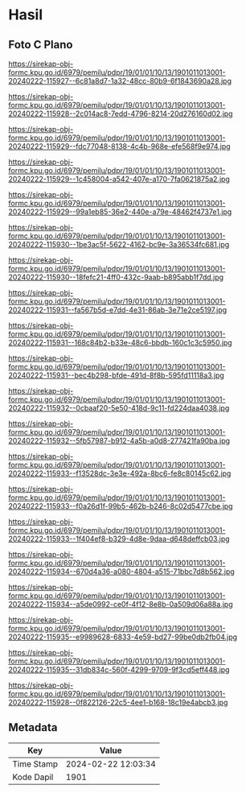 # Hasil

## Foto C Plano

https://sirekap-obj-formc.kpu.go.id/6979/pemilu/pdpr/19/01/01/10/13/1901011013001-20240222-115927--6c81a8d7-1a32-48cc-80b9-6f1843690a28.jpg

https://sirekap-obj-formc.kpu.go.id/6979/pemilu/pdpr/19/01/01/10/13/1901011013001-20240222-115928--2c014ac8-7edd-4796-8214-20d276160d02.jpg

https://sirekap-obj-formc.kpu.go.id/6979/pemilu/pdpr/19/01/01/10/13/1901011013001-20240222-115929--fdc77048-8138-4c4b-968e-efe568f9e974.jpg

https://sirekap-obj-formc.kpu.go.id/6979/pemilu/pdpr/19/01/01/10/13/1901011013001-20240222-115929--1c458004-a542-407e-a170-7fa0621875a2.jpg

https://sirekap-obj-formc.kpu.go.id/6979/pemilu/pdpr/19/01/01/10/13/1901011013001-20240222-115929--99a1eb85-36e2-440e-a79e-48462f4737e1.jpg

https://sirekap-obj-formc.kpu.go.id/6979/pemilu/pdpr/19/01/01/10/13/1901011013001-20240222-115930--1be3ac5f-5622-4162-bc9e-3a36534fc681.jpg

https://sirekap-obj-formc.kpu.go.id/6979/pemilu/pdpr/19/01/01/10/13/1901011013001-20240222-115930--18fefc21-4ff0-432c-9aab-b895abb1f7dd.jpg

https://sirekap-obj-formc.kpu.go.id/6979/pemilu/pdpr/19/01/01/10/13/1901011013001-20240222-115931--fa567b5d-e7dd-4e31-86ab-3e71e2ce5197.jpg

https://sirekap-obj-formc.kpu.go.id/6979/pemilu/pdpr/19/01/01/10/13/1901011013001-20240222-115931--168c84b2-b33e-48c6-bbdb-160c1c3c5950.jpg

https://sirekap-obj-formc.kpu.go.id/6979/pemilu/pdpr/19/01/01/10/13/1901011013001-20240222-115931--bec4b298-bfde-491d-8f8b-595fd11118a3.jpg

https://sirekap-obj-formc.kpu.go.id/6979/pemilu/pdpr/19/01/01/10/13/1901011013001-20240222-115932--0cbaaf20-5e50-418d-9c11-fd224daa4038.jpg

https://sirekap-obj-formc.kpu.go.id/6979/pemilu/pdpr/19/01/01/10/13/1901011013001-20240222-115932--5fb57987-b912-4a5b-a0d8-277421fa90ba.jpg

https://sirekap-obj-formc.kpu.go.id/6979/pemilu/pdpr/19/01/01/10/13/1901011013001-20240222-115933--f13528dc-3e3e-492a-8bc6-fe8c80145c62.jpg

https://sirekap-obj-formc.kpu.go.id/6979/pemilu/pdpr/19/01/01/10/13/1901011013001-20240222-115933--f0a26d1f-99b5-462b-b246-8c02d5477cbe.jpg

https://sirekap-obj-formc.kpu.go.id/6979/pemilu/pdpr/19/01/01/10/13/1901011013001-20240222-115933--1f404ef8-b329-4d8e-9daa-d648deffcb03.jpg

https://sirekap-obj-formc.kpu.go.id/6979/pemilu/pdpr/19/01/01/10/13/1901011013001-20240222-115934--670d4a36-a080-4804-a515-71bbc7d8b562.jpg

https://sirekap-obj-formc.kpu.go.id/6979/pemilu/pdpr/19/01/01/10/13/1901011013001-20240222-115934--a5de0992-ce0f-4f12-8e8b-0a509d06a88a.jpg

https://sirekap-obj-formc.kpu.go.id/6979/pemilu/pdpr/19/01/01/10/13/1901011013001-20240222-115935--e9989628-6833-4e59-bd27-99be0db2fb04.jpg

https://sirekap-obj-formc.kpu.go.id/6979/pemilu/pdpr/19/01/01/10/13/1901011013001-20240222-115935--31db834c-560f-4299-9709-9f3cd5eff448.jpg

https://sirekap-obj-formc.kpu.go.id/6979/pemilu/pdpr/19/01/01/10/13/1901011013001-20240222-115928--0f822126-22c5-4ee1-b168-18c19e4abcb3.jpg


## Metadata

| Key        | Value               |
| ---------- | ------------------- |
| Time Stamp | 2024-02-22 12:03:34 |
| Kode Dapil | 1901                |




